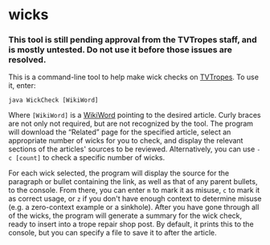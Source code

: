 # wicks

### This tool is still pending approval from the TVTropes staff, and is mostly untested. Do not use it before those issues are resolved.

This is a command-line tool to help make wick checks on [TVTropes](https://tvtropes.org). To use it, enter:

    java WickCheck [WikiWord]

Where `[WikiWord]` is a [WikiWord](https://tvtropes.org/pmwiki/pmwiki.php/Main/WikiWord) pointing to the desired article. Curly braces are not only not required, but are not recognized by the tool. The program will download the &ldquo;Related&rdquo; page for the specified article, select an appropriate number of wicks for you to check, and display the relevant sections of the articles' sources to be reviewed. Alternatively, you can use `-c [count]` to check a specific number of wicks.

For each wick selected, the program will display the source for the paragraph or bullet containing the link, as well as that of any parent bullets, to the console. From there, you can enter `m` to mark it as misuse, `c` to mark it as correct usage, or `z` if you don't have enough context to determine misuse (e.g. a zero-context example or a sinkhole). After you have gone through all of the wicks, the program will generate a summary for the wick check, ready to insert into a trope repair shop post. By default, it prints this to the console, but you can specify a file to save it to after the article.